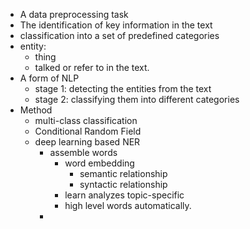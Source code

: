 - A data preprocessing task
- The identification of key information in the text
- classification into a set of predefined categories
- entity:
	- thing
	- talked or refer to in the text.
- A form of NLP
	- stage 1: detecting the entities from the text
	- stage 2: classifying them into different categories
- Method
	- multi-class classification
	- Conditional Random Field
	- deep learning based NER
		- assemble words
			- word embedding
				- semantic relationship
				- syntactic relationship
			- learn analyzes topic-specific
			- high level words automatically.
		- 
